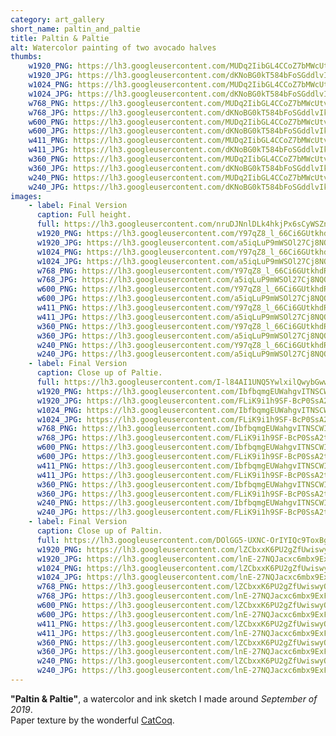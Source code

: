 ```yaml
---
category: art_gallery
short_name: paltin_and_paltie
title: Paltin & Paltie
alt: Watercolor painting of two avocado halves
thumbs:
    w1920_PNG: https://lh3.googleusercontent.com/MUDq2IibGL4CCoZ7bMWcUtvwYw_WWsg0HQQ7zYm5H2bs5mRLT33qx0n7TmABBSKTJBhKYHUG2HQsFf-bk0URULAOeQUGUBfzaG-J4Q0NiihS7cfd-Wl8Vm_qz39sS8suGO_r_7M1QA=w355
    w1920_JPG: https://lh3.googleusercontent.com/dKNoBG0kT584bFoSGddlvIk_Qg9xeJUK_54KJ0zY9Kuln7SBUDjdZC9p7GfViwNucan6RiSp_y398HSb2oW0X5ARVJNkwcRk0z2Xjwu6fisgpSMLdM9ZSYvANlBqH6KQSu512JtF4w=w355
    w1024_PNG: https://lh3.googleusercontent.com/MUDq2IibGL4CCoZ7bMWcUtvwYw_WWsg0HQQ7zYm5H2bs5mRLT33qx0n7TmABBSKTJBhKYHUG2HQsFf-bk0URULAOeQUGUBfzaG-J4Q0NiihS7cfd-Wl8Vm_qz39sS8suGO_r_7M1QA=w284
    w1024_JPG: https://lh3.googleusercontent.com/dKNoBG0kT584bFoSGddlvIk_Qg9xeJUK_54KJ0zY9Kuln7SBUDjdZC9p7GfViwNucan6RiSp_y398HSb2oW0X5ARVJNkwcRk0z2Xjwu6fisgpSMLdM9ZSYvANlBqH6KQSu512JtF4w=w284
    w768_PNG: https://lh3.googleusercontent.com/MUDq2IibGL4CCoZ7bMWcUtvwYw_WWsg0HQQ7zYm5H2bs5mRLT33qx0n7TmABBSKTJBhKYHUG2HQsFf-bk0URULAOeQUGUBfzaG-J4Q0NiihS7cfd-Wl8Vm_qz39sS8suGO_r_7M1QA=w213
    w768_JPG: https://lh3.googleusercontent.com/dKNoBG0kT584bFoSGddlvIk_Qg9xeJUK_54KJ0zY9Kuln7SBUDjdZC9p7GfViwNucan6RiSp_y398HSb2oW0X5ARVJNkwcRk0z2Xjwu6fisgpSMLdM9ZSYvANlBqH6KQSu512JtF4w=w213
    w600_PNG: https://lh3.googleusercontent.com/MUDq2IibGL4CCoZ7bMWcUtvwYw_WWsg0HQQ7zYm5H2bs5mRLT33qx0n7TmABBSKTJBhKYHUG2HQsFf-bk0URULAOeQUGUBfzaG-J4Q0NiihS7cfd-Wl8Vm_qz39sS8suGO_r_7M1QA=w166
    w600_JPG: https://lh3.googleusercontent.com/dKNoBG0kT584bFoSGddlvIk_Qg9xeJUK_54KJ0zY9Kuln7SBUDjdZC9p7GfViwNucan6RiSp_y398HSb2oW0X5ARVJNkwcRk0z2Xjwu6fisgpSMLdM9ZSYvANlBqH6KQSu512JtF4w=w166
    w411_PNG: https://lh3.googleusercontent.com/MUDq2IibGL4CCoZ7bMWcUtvwYw_WWsg0HQQ7zYm5H2bs5mRLT33qx0n7TmABBSKTJBhKYHUG2HQsFf-bk0URULAOeQUGUBfzaG-J4Q0NiihS7cfd-Wl8Vm_qz39sS8suGO_r_7M1QA=w114
    w411_JPG: https://lh3.googleusercontent.com/dKNoBG0kT584bFoSGddlvIk_Qg9xeJUK_54KJ0zY9Kuln7SBUDjdZC9p7GfViwNucan6RiSp_y398HSb2oW0X5ARVJNkwcRk0z2Xjwu6fisgpSMLdM9ZSYvANlBqH6KQSu512JtF4w=w114
    w360_PNG: https://lh3.googleusercontent.com/MUDq2IibGL4CCoZ7bMWcUtvwYw_WWsg0HQQ7zYm5H2bs5mRLT33qx0n7TmABBSKTJBhKYHUG2HQsFf-bk0URULAOeQUGUBfzaG-J4Q0NiihS7cfd-Wl8Vm_qz39sS8suGO_r_7M1QA=w100
    w360_JPG: https://lh3.googleusercontent.com/dKNoBG0kT584bFoSGddlvIk_Qg9xeJUK_54KJ0zY9Kuln7SBUDjdZC9p7GfViwNucan6RiSp_y398HSb2oW0X5ARVJNkwcRk0z2Xjwu6fisgpSMLdM9ZSYvANlBqH6KQSu512JtF4w=w100
    w240_PNG: https://lh3.googleusercontent.com/MUDq2IibGL4CCoZ7bMWcUtvwYw_WWsg0HQQ7zYm5H2bs5mRLT33qx0n7TmABBSKTJBhKYHUG2HQsFf-bk0URULAOeQUGUBfzaG-J4Q0NiihS7cfd-Wl8Vm_qz39sS8suGO_r_7M1QA=w66
    w240_JPG: https://lh3.googleusercontent.com/dKNoBG0kT584bFoSGddlvIk_Qg9xeJUK_54KJ0zY9Kuln7SBUDjdZC9p7GfViwNucan6RiSp_y398HSb2oW0X5ARVJNkwcRk0z2Xjwu6fisgpSMLdM9ZSYvANlBqH6KQSu512JtF4w=w66
images:
    - label: Final Version
      caption: Full height.
      full: https://lh3.googleusercontent.com/nruDJNnlDLk4hkjPx6sCyWSZnIc96k1vvF6wcGxD4n64ccbGSdhacdovzXctJJOs3DXHHXyPejO9DDxSvtr0ixoX1mBnT5dFaXjqF27q5JGZC9LBMkFiLHBF-MzOWfZpFYcsBmjJEg=w1080-h1080
      w1920_PNG: https://lh3.googleusercontent.com/Y97qZ8_l_66Ci6GUtkhdRnvNp54z6KJ4qiGhtfFh0ctimF27k4kBQzy9qZl7OtSQzjyv9uM9i_kw81bYdxHpGEdQBt_e1aqJE06oKADhREf6eOZQtsaBwoRqB6q4hlLm9Y5bu-rVgw=w850
      w1920_JPG: https://lh3.googleusercontent.com/a5iqLuP9mWSOl27Cj8NQOrrn4AuWeowk-BGQjFOX2roLYSsf7VokuLL1p_vUAaJbXk_zM5BulQ9kYOsJwGuGIBPRciz0vm0ZbstnLUdFDMzR5USbkxOj0urysplc_MZDRc3CsixFYQ=w850
      w1024_PNG: https://lh3.googleusercontent.com/Y97qZ8_l_66Ci6GUtkhdRnvNp54z6KJ4qiGhtfFh0ctimF27k4kBQzy9qZl7OtSQzjyv9uM9i_kw81bYdxHpGEdQBt_e1aqJE06oKADhREf6eOZQtsaBwoRqB6q4hlLm9Y5bu-rVgw=w711
      w1024_JPG: https://lh3.googleusercontent.com/a5iqLuP9mWSOl27Cj8NQOrrn4AuWeowk-BGQjFOX2roLYSsf7VokuLL1p_vUAaJbXk_zM5BulQ9kYOsJwGuGIBPRciz0vm0ZbstnLUdFDMzR5USbkxOj0urysplc_MZDRc3CsixFYQ=w711
      w768_PNG: https://lh3.googleusercontent.com/Y97qZ8_l_66Ci6GUtkhdRnvNp54z6KJ4qiGhtfFh0ctimF27k4kBQzy9qZl7OtSQzjyv9uM9i_kw81bYdxHpGEdQBt_e1aqJE06oKADhREf6eOZQtsaBwoRqB6q4hlLm9Y5bu-rVgw=w533
      w768_JPG: https://lh3.googleusercontent.com/a5iqLuP9mWSOl27Cj8NQOrrn4AuWeowk-BGQjFOX2roLYSsf7VokuLL1p_vUAaJbXk_zM5BulQ9kYOsJwGuGIBPRciz0vm0ZbstnLUdFDMzR5USbkxOj0urysplc_MZDRc3CsixFYQ=w533
      w600_PNG: https://lh3.googleusercontent.com/Y97qZ8_l_66Ci6GUtkhdRnvNp54z6KJ4qiGhtfFh0ctimF27k4kBQzy9qZl7OtSQzjyv9uM9i_kw81bYdxHpGEdQBt_e1aqJE06oKADhREf6eOZQtsaBwoRqB6q4hlLm9Y5bu-rVgw=w416
      w600_JPG: https://lh3.googleusercontent.com/a5iqLuP9mWSOl27Cj8NQOrrn4AuWeowk-BGQjFOX2roLYSsf7VokuLL1p_vUAaJbXk_zM5BulQ9kYOsJwGuGIBPRciz0vm0ZbstnLUdFDMzR5USbkxOj0urysplc_MZDRc3CsixFYQ=w416
      w411_PNG: https://lh3.googleusercontent.com/Y97qZ8_l_66Ci6GUtkhdRnvNp54z6KJ4qiGhtfFh0ctimF27k4kBQzy9qZl7OtSQzjyv9uM9i_kw81bYdxHpGEdQBt_e1aqJE06oKADhREf6eOZQtsaBwoRqB6q4hlLm9Y5bu-rVgw=w285
      w411_JPG: https://lh3.googleusercontent.com/a5iqLuP9mWSOl27Cj8NQOrrn4AuWeowk-BGQjFOX2roLYSsf7VokuLL1p_vUAaJbXk_zM5BulQ9kYOsJwGuGIBPRciz0vm0ZbstnLUdFDMzR5USbkxOj0urysplc_MZDRc3CsixFYQ=w285
      w360_PNG: https://lh3.googleusercontent.com/Y97qZ8_l_66Ci6GUtkhdRnvNp54z6KJ4qiGhtfFh0ctimF27k4kBQzy9qZl7OtSQzjyv9uM9i_kw81bYdxHpGEdQBt_e1aqJE06oKADhREf6eOZQtsaBwoRqB6q4hlLm9Y5bu-rVgw=w250
      w360_JPG: https://lh3.googleusercontent.com/a5iqLuP9mWSOl27Cj8NQOrrn4AuWeowk-BGQjFOX2roLYSsf7VokuLL1p_vUAaJbXk_zM5BulQ9kYOsJwGuGIBPRciz0vm0ZbstnLUdFDMzR5USbkxOj0urysplc_MZDRc3CsixFYQ=w250
      w240_PNG: https://lh3.googleusercontent.com/Y97qZ8_l_66Ci6GUtkhdRnvNp54z6KJ4qiGhtfFh0ctimF27k4kBQzy9qZl7OtSQzjyv9uM9i_kw81bYdxHpGEdQBt_e1aqJE06oKADhREf6eOZQtsaBwoRqB6q4hlLm9Y5bu-rVgw=w166
      w240_JPG: https://lh3.googleusercontent.com/a5iqLuP9mWSOl27Cj8NQOrrn4AuWeowk-BGQjFOX2roLYSsf7VokuLL1p_vUAaJbXk_zM5BulQ9kYOsJwGuGIBPRciz0vm0ZbstnLUdFDMzR5USbkxOj0urysplc_MZDRc3CsixFYQ=w166
    - label: Final Version
      caption: Close up of Paltie.
      full: https://lh3.googleusercontent.com/I-l84AI1UNQ5YwlxilQwybGwwvZ0EEfv2Zkye9XbU9X4JHSA3LKLz5iQK0eVYa2_-f8j7y5xhwZBnrzvanxczRwZY71pzGUFum1XuuGSCMyubKWDtAgO3QNcQc74XHsnE6n4_GSeqQ=w1080-h1080
      w1920_PNG: https://lh3.googleusercontent.com/IbfbqmgEUWahgvITNSCWIRh_Cb7-qTmk0CEn7tEAQ60SmGdQVDVAHu7VAVS4qs10JYEWmzHNBaWjvE4dvcnLFUP_P7gAtapBCPRkb6udXyGHhmj1Evvj0URStm0GHz4Ir9avPdG--A=w850
      w1920_JPG: https://lh3.googleusercontent.com/FLiK9i1h9SF-BcP0SsA2tEGMoi-6zngYTAIdxylqDuma8YQhlMuiW17r6_Mvb88trkeX9SBq-Rr3Ktv-CcKmlrfCywzZdUKVpG474jmjdpIHRnN52HDMUF_-_Ku7kNmwcLGE4u-Ccg=w850
      w1024_PNG: https://lh3.googleusercontent.com/IbfbqmgEUWahgvITNSCWIRh_Cb7-qTmk0CEn7tEAQ60SmGdQVDVAHu7VAVS4qs10JYEWmzHNBaWjvE4dvcnLFUP_P7gAtapBCPRkb6udXyGHhmj1Evvj0URStm0GHz4Ir9avPdG--A=w711
      w1024_JPG: https://lh3.googleusercontent.com/FLiK9i1h9SF-BcP0SsA2tEGMoi-6zngYTAIdxylqDuma8YQhlMuiW17r6_Mvb88trkeX9SBq-Rr3Ktv-CcKmlrfCywzZdUKVpG474jmjdpIHRnN52HDMUF_-_Ku7kNmwcLGE4u-Ccg=w711
      w768_PNG: https://lh3.googleusercontent.com/IbfbqmgEUWahgvITNSCWIRh_Cb7-qTmk0CEn7tEAQ60SmGdQVDVAHu7VAVS4qs10JYEWmzHNBaWjvE4dvcnLFUP_P7gAtapBCPRkb6udXyGHhmj1Evvj0URStm0GHz4Ir9avPdG--A=w533
      w768_JPG: https://lh3.googleusercontent.com/FLiK9i1h9SF-BcP0SsA2tEGMoi-6zngYTAIdxylqDuma8YQhlMuiW17r6_Mvb88trkeX9SBq-Rr3Ktv-CcKmlrfCywzZdUKVpG474jmjdpIHRnN52HDMUF_-_Ku7kNmwcLGE4u-Ccg=w533
      w600_PNG: https://lh3.googleusercontent.com/IbfbqmgEUWahgvITNSCWIRh_Cb7-qTmk0CEn7tEAQ60SmGdQVDVAHu7VAVS4qs10JYEWmzHNBaWjvE4dvcnLFUP_P7gAtapBCPRkb6udXyGHhmj1Evvj0URStm0GHz4Ir9avPdG--A=w416
      w600_JPG: https://lh3.googleusercontent.com/FLiK9i1h9SF-BcP0SsA2tEGMoi-6zngYTAIdxylqDuma8YQhlMuiW17r6_Mvb88trkeX9SBq-Rr3Ktv-CcKmlrfCywzZdUKVpG474jmjdpIHRnN52HDMUF_-_Ku7kNmwcLGE4u-Ccg=w416
      w411_PNG: https://lh3.googleusercontent.com/IbfbqmgEUWahgvITNSCWIRh_Cb7-qTmk0CEn7tEAQ60SmGdQVDVAHu7VAVS4qs10JYEWmzHNBaWjvE4dvcnLFUP_P7gAtapBCPRkb6udXyGHhmj1Evvj0URStm0GHz4Ir9avPdG--A=w285
      w411_JPG: https://lh3.googleusercontent.com/FLiK9i1h9SF-BcP0SsA2tEGMoi-6zngYTAIdxylqDuma8YQhlMuiW17r6_Mvb88trkeX9SBq-Rr3Ktv-CcKmlrfCywzZdUKVpG474jmjdpIHRnN52HDMUF_-_Ku7kNmwcLGE4u-Ccg=w285
      w360_PNG: https://lh3.googleusercontent.com/IbfbqmgEUWahgvITNSCWIRh_Cb7-qTmk0CEn7tEAQ60SmGdQVDVAHu7VAVS4qs10JYEWmzHNBaWjvE4dvcnLFUP_P7gAtapBCPRkb6udXyGHhmj1Evvj0URStm0GHz4Ir9avPdG--A=w250
      w360_JPG: https://lh3.googleusercontent.com/FLiK9i1h9SF-BcP0SsA2tEGMoi-6zngYTAIdxylqDuma8YQhlMuiW17r6_Mvb88trkeX9SBq-Rr3Ktv-CcKmlrfCywzZdUKVpG474jmjdpIHRnN52HDMUF_-_Ku7kNmwcLGE4u-Ccg=w250
      w240_PNG: https://lh3.googleusercontent.com/IbfbqmgEUWahgvITNSCWIRh_Cb7-qTmk0CEn7tEAQ60SmGdQVDVAHu7VAVS4qs10JYEWmzHNBaWjvE4dvcnLFUP_P7gAtapBCPRkb6udXyGHhmj1Evvj0URStm0GHz4Ir9avPdG--A=w166
      w240_JPG: https://lh3.googleusercontent.com/FLiK9i1h9SF-BcP0SsA2tEGMoi-6zngYTAIdxylqDuma8YQhlMuiW17r6_Mvb88trkeX9SBq-Rr3Ktv-CcKmlrfCywzZdUKVpG474jmjdpIHRnN52HDMUF_-_Ku7kNmwcLGE4u-Ccg=w166
    - label: Final Version
      caption: Close up of Paltin.
      full: https://lh3.googleusercontent.com/DOlGG5-UXNC-OrIYIQc9ToxBgVOPYhqPHymCGbT7-K_sezOWUTz7XY0r5mBG7jY558iiCEWp8mHCQ_f5GsOEWDqONx8uD9L8PJPRpIvTQTRGQmYZ35UXYlIz38siI0nlrsv_QNJqkA=w1080-h1080
      w1920_PNG: https://lh3.googleusercontent.com/lZCbxxK6PU2gZfUwiswyO24zU983L_yQZVFf5reCPeml3O1kje380KFV3h6YlIYH0yAza1Of7tdHsv0e9Hs0mOgsv9sutO18QRpZMIbPGUK9VGDz4NkpRxQjU1J-TMnBjuV43qzf2w=w850
      w1920_JPG: https://lh3.googleusercontent.com/lnE-27NQJacxc6mbx9ExFgbx5JMB494X11YSDRyVkd855cRDdDiK5wL8AufjxJ1e222emClyUuNyx6zvyg2dgMY65dOYgLrahf7KNGFQTFAowsJkLwztOZF4JObnB6Z1ZqsTdwkOdA=w850
      w1024_PNG: https://lh3.googleusercontent.com/lZCbxxK6PU2gZfUwiswyO24zU983L_yQZVFf5reCPeml3O1kje380KFV3h6YlIYH0yAza1Of7tdHsv0e9Hs0mOgsv9sutO18QRpZMIbPGUK9VGDz4NkpRxQjU1J-TMnBjuV43qzf2w=w711
      w1024_JPG: https://lh3.googleusercontent.com/lnE-27NQJacxc6mbx9ExFgbx5JMB494X11YSDRyVkd855cRDdDiK5wL8AufjxJ1e222emClyUuNyx6zvyg2dgMY65dOYgLrahf7KNGFQTFAowsJkLwztOZF4JObnB6Z1ZqsTdwkOdA=w711
      w768_PNG: https://lh3.googleusercontent.com/lZCbxxK6PU2gZfUwiswyO24zU983L_yQZVFf5reCPeml3O1kje380KFV3h6YlIYH0yAza1Of7tdHsv0e9Hs0mOgsv9sutO18QRpZMIbPGUK9VGDz4NkpRxQjU1J-TMnBjuV43qzf2w=w533
      w768_JPG: https://lh3.googleusercontent.com/lnE-27NQJacxc6mbx9ExFgbx5JMB494X11YSDRyVkd855cRDdDiK5wL8AufjxJ1e222emClyUuNyx6zvyg2dgMY65dOYgLrahf7KNGFQTFAowsJkLwztOZF4JObnB6Z1ZqsTdwkOdA=w533
      w600_PNG: https://lh3.googleusercontent.com/lZCbxxK6PU2gZfUwiswyO24zU983L_yQZVFf5reCPeml3O1kje380KFV3h6YlIYH0yAza1Of7tdHsv0e9Hs0mOgsv9sutO18QRpZMIbPGUK9VGDz4NkpRxQjU1J-TMnBjuV43qzf2w=w416
      w600_JPG: https://lh3.googleusercontent.com/lnE-27NQJacxc6mbx9ExFgbx5JMB494X11YSDRyVkd855cRDdDiK5wL8AufjxJ1e222emClyUuNyx6zvyg2dgMY65dOYgLrahf7KNGFQTFAowsJkLwztOZF4JObnB6Z1ZqsTdwkOdA=w416
      w411_PNG: https://lh3.googleusercontent.com/lZCbxxK6PU2gZfUwiswyO24zU983L_yQZVFf5reCPeml3O1kje380KFV3h6YlIYH0yAza1Of7tdHsv0e9Hs0mOgsv9sutO18QRpZMIbPGUK9VGDz4NkpRxQjU1J-TMnBjuV43qzf2w=w285
      w411_JPG: https://lh3.googleusercontent.com/lnE-27NQJacxc6mbx9ExFgbx5JMB494X11YSDRyVkd855cRDdDiK5wL8AufjxJ1e222emClyUuNyx6zvyg2dgMY65dOYgLrahf7KNGFQTFAowsJkLwztOZF4JObnB6Z1ZqsTdwkOdA=w285
      w360_PNG: https://lh3.googleusercontent.com/lZCbxxK6PU2gZfUwiswyO24zU983L_yQZVFf5reCPeml3O1kje380KFV3h6YlIYH0yAza1Of7tdHsv0e9Hs0mOgsv9sutO18QRpZMIbPGUK9VGDz4NkpRxQjU1J-TMnBjuV43qzf2w=w250
      w360_JPG: https://lh3.googleusercontent.com/lnE-27NQJacxc6mbx9ExFgbx5JMB494X11YSDRyVkd855cRDdDiK5wL8AufjxJ1e222emClyUuNyx6zvyg2dgMY65dOYgLrahf7KNGFQTFAowsJkLwztOZF4JObnB6Z1ZqsTdwkOdA=w250
      w240_PNG: https://lh3.googleusercontent.com/lZCbxxK6PU2gZfUwiswyO24zU983L_yQZVFf5reCPeml3O1kje380KFV3h6YlIYH0yAza1Of7tdHsv0e9Hs0mOgsv9sutO18QRpZMIbPGUK9VGDz4NkpRxQjU1J-TMnBjuV43qzf2w=w166
      w240_JPG: https://lh3.googleusercontent.com/lnE-27NQJacxc6mbx9ExFgbx5JMB494X11YSDRyVkd855cRDdDiK5wL8AufjxJ1e222emClyUuNyx6zvyg2dgMY65dOYgLrahf7KNGFQTFAowsJkLwztOZF4JObnB6Z1ZqsTdwkOdA=w166
---
```


**"Paltin & Paltie"**, a watercolor and ink sketch I made around *September of 2019*.  
Paper texture by the wonderful [CatCoq](https://www.instagram.com/catcoq/).
